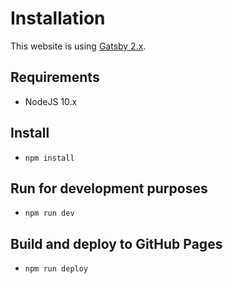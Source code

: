# Installation

This website is using [Gatsby 2.x](https://www.gatsbyjs.org/).

## Requirements

- NodeJS 10.x

## Install

- `npm install`

## Run for development purposes

- `npm run dev`

## Build and deploy to GitHub Pages

- `npm run deploy`
